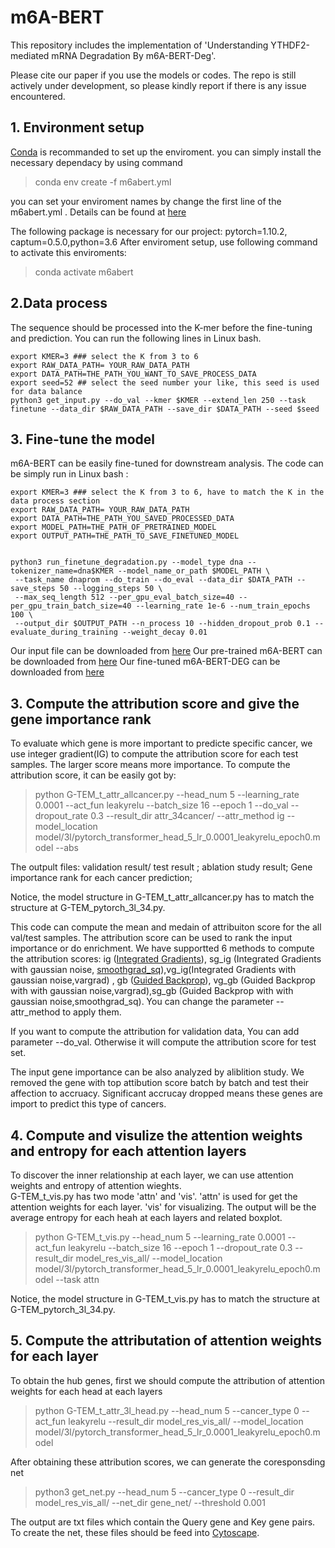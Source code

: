 # m6A-BERT
This repository includes the implementation of 'Understanding YTHDF2-mediated mRNA Degradation By m6A-BERT-Deg'. 

Please cite our paper if you use the models or codes. The repo is still actively under development, so please kindly report if there is any issue encountered.


## 1. Environment setup 
[Conda](https://docs.anaconda.com/anaconda/install/linux/) is recommanded to set up the enviroment. 
you can simply install the necessary dependacy by using command 

  > conda env create -f m6abert.yml 

you can set your enviroment names by change the first line of the m6abert.yml . Details can be found at [here](https://docs.conda.io/projects/conda/en/latest/user-guide/tasks/manage-environments.html#creating-an-environment-from-an-environment-yml-file)

The following package is necessary for our project: pytorch=1.10.2, captum=0.5.0,python=3.6
After enviroment setup, use following command to activate this enviroments:
 > conda activate m6abert
## 2.Data process
The sequence should be processed into the K-mer before the fine-tuning and prediction.
You can run the following lines in Linux bash.
```
export KMER=3 ### select the K from 3 to 6
export RAW_DATA_PATH= YOUR_RAW_DATA_PATH
export DATA_PATH=THE_PATH_YOU_WANT_TO_SAVE_PROCESS_DATA
export seed=52 ## select the seed number your like, this seed is used for data balance 
python3 get_input.py --do_val --kmer $KMER --extend_len 250 --task finetune --data_dir $RAW_DATA_PATH --save_dir $DATA_PATH --seed $seed
```

## 3. Fine-tune the model 
m6A-BERT can be easily fine-tuned for downstream analysis. The code can be simply run in Linux bash :
```
export KMER=3 ### select the K from 3 to 6, have to match the K in the data process section 
export RAW_DATA_PATH= YOUR_RAW_DATA_PATH
export DATA_PATH=THE_PATH_YOU_SAVED_PROCESSED_DATA
export MODEL_PATH=THE_PATH_OF_PRETRAINED_MODEL
export OUTPUT_PATH=THE_PATH_TO_SAVE_FINETUNED_MODEL


python3 run_finetune_degradation.py --model_type dna --tokenizer_name=dna$KMER --model_name_or_path $MODEL_PATH \
 --task_name dnaprom --do_train --do_eval --data_dir $DATA_PATH --save_steps 50 --logging_steps 50 \
 --max_seq_length 512 --per_gpu_eval_batch_size=40 --per_gpu_train_batch_size=40 --learning_rate 1e-6 --num_train_epochs 100 \
 --output_dir $OUTPUT_PATH --n_process 10 --hidden_dropout_prob 0.1 --evaluate_during_training --weight_decay 0.01
```
Our input file can be downloaded from [here]()
Our pre-trained m6A-BERT  can be downloaded from [here]()
Our fine-tuned m6A-BERT-DEG  can be downloaded from [here]()


## 3. Compute the attribution score and give the gene importance rank 
To evaluate which gene is more important to predicte specific cancer, we use integer gradient(IG) to compute the attribution score for each test samples. The larger score means more importance. 
To compute the attribution score, it can be easily got by:
> python G-TEM_t_attr_allcancer.py --head_num 5 --learning_rate 0.0001 --act_fun leakyrelu --batch_size 16 --epoch 1 --do_val --dropout_rate 0.3 --result_dir attr_34cancer/ --attr_method ig --model_location model/3l/pytorch_transformer_head_5_lr_0.0001_leakyrelu_epoch0.model --abs 

The outpult files: validation result/ test result ; ablation study result; Gene importance rank for each cancer prediction;  


Notice, the model structure in G-TEM_t_attr_allcancer.py has to match the structure at G-TEM_pytorch_3l_34.py. 

This code can compute the mean and medain of attribuiton score for the all val/test samples. The attribution score can be used to rank the input importance or do enrichment. We have supportted 6 methods to compute the attribution scores: ig ([Integrated Gradients](https://captum.ai/docs/extension/integrated_gradients)), sg_ig (Integrated Gradients with gaussian noise, [smoothgrad_sq](https://captum.ai/api/noise_tunnel.html)),vg_ig(Integrated Gradients with gaussian noise,vargrad) , gb ([Guided Backprop](https://captum.ai/api/guided_backprop.html)), vg_gb (Guided Backprop with with gaussian noise,vargrad),sg_gb (Guided Backprop with with gaussian noise,smoothgrad_sq). You can change the parameter --attr_method to apply them. 

If you want to compute the attribution for validation data, You can add parameter --do_val. Otherwise it will compute the attribution score for test set.

The input gene importance can be also analyzed by aliblition study. We removed the gene with top attibution score batch by batch and test their affection to accruacy.
Significant accrucay dropped means these genes are import to predict this type of cancers. 


## 4. Compute and visulize the attention weights and entropy for each attention layers
To discover the inner relationship at each layer, we can use attention weights and entropy of attention wieghts.  
G-TEM_t_vis.py has two mode 'attn' and 'vis'. 'attn' is used for get the attention weights for each layer.
'vis' for visualizing. The output will be the average entropy for each heah at each layers and related boxplot. 

> python G-TEM_t_vis.py --head_num 5 --learning_rate 0.0001 --act_fun leakyrelu --batch_size 16 --epoch 1 --dropout_rate 0.3 --result_dir model_res_vis_all/  --model_location model/3l/pytorch_transformer_head_5_lr_0.0001_leakyrelu_epoch0.model --task attn

Notice, the model structure in G-TEM_t_vis.py has to match the structure at G-TEM_pytorch_3l_34.py. 

## 5. Compute the attributation of attention weights for each layer
To obtain the hub genes, first we should compute the attribution of attention weights for each head at each layers 
> python G-TEM_t_attr_3l_head.py --head_num 5 --cancer_type 0 --act_fun leakyrelu --result_dir model_res_vis_all/  --model_location model/3l/pytorch_transformer_head_5_lr_0.0001_leakyrelu_epoch0.model

After obtaining these attribution scores, we can generate the coresponsding net
>python3 get_net.py --head_num 5 --cancer_type 0 --result_dir model_res_vis_all/ --net_dir gene_net/ --threshold 0.001


The output are txt files which contain the Query gene and Key gene pairs. To create the net, these files should be feed into [Cytoscape](https://cytoscape.org/). 
